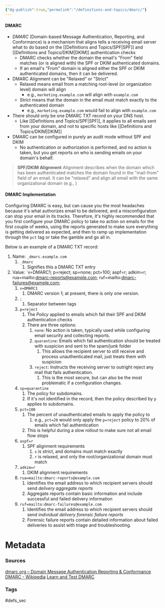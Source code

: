 ```yaml
---
{"dg-publish":true,"permalink":"/definitions-and-topics/dmarc/"}
---
```


#### DMARC
- *DMARC* (Domain-based Message Authentication, Reporting, and Conformance) is a mechanism that aligns tells a receiving email server what to do based on the [[Definitions and Topics/SPF\|SPF]] and [[Definitions and Topics/DKIM\|DKIM]] authentication checks
	- DMARC checks whether the domain the email's "From" field matches (or is aligned with) the SPF or DKIM authenticated domains.
	- If an email's "From" domain is aligned either the SPF or DKIM authenticated domains, then it can be delivered.
- DMARC Alignment can be "Relaxed" or "Strict"
	- Relaxed means email from a matching root-level (or organization level) domain will align
		- e.g., `marketing.example.com` will align with `example.com`
	- Strict means that the domain in the email must match exactly to the authenticated domain
		- e.g., `marketing.example.com` would fail to align with `example.com`
- There should only be one DMARC TXT record on your DNS host.
	- Like [[Definitions and Topics/SPF\|SPF]], it applies to all emails sent from your domain, and not to specific hosts like [[Definitions and Topics/DKIM\|DKIM]]
- DMARC can be configured in purely an audit mode without SPF and DKIM
	- No authentication or authorization is performed, and no action is taken, but you get reports on who is sending emails on your domain's behalf.


> **SPF/DKIM Alignment**
> Alignment describes when the domain which has been authenticated matches the domain found in the "mail-from" field of an email. It can be "relaxed" and align all email with the same organizational domain (e.g., )

#### DMARC Implementation
Configuring DMARC is easy, but can cause you the most headaches because it's what authorizes email to be delivered, and a misconfiguration can stop your email in its tracks. Therefore, it's highly recommended that you first configure your DMARC policy to take no action on emails for the first couple of weeks, using the reports generated to make sure everything is getting delivered as expected, and then to ramp up implementation through the `pct` tag or take the gamble and go all in.

Below is an example of a DMARC TXT record:

1. Name: `_dmarc.example.com`
	1. `_dmarc`
		1. Signifies this a DMARC TXT entry
2. Value: `v=DMARC1; p=reject; sp=none; pct=100; aspf=r; adkim=r; rua=mailto:dmarc-reports@example.com; ruf=mailto:dmarc-failures@example.com;
	1. `v=DMARC1`
		1. DMARC version 1; at present, there is only one version.
	2. `;`
		1. Separator between tags
	3. `p=reject`
		1. The *Policy* applied to emails which fail their SPF and DKIM authentication checks
		2. There are three options:
			1. `none`: No action is taken, typically used while configuring email security and collecting reports.
			2. `quarantine`: Emails which fail authentication should be treated with suspicion and sent to the spam/junk folder
				1. This allows the recipient server to still receive and process unauthenticated mail, just treats them with suspicion
			3. `reject`: Instructs the receiving server to outright reject any mail that fails authentication.
				1. This is the most secure, but can also be the most problematic if a configuration changes.
	4. `sp=quarantine`
		1. The policy for subdomains.
		2. If it's not identified in the record, then the policy described by `p` applies to subdomains.
	5. `pct=100`
		1. The percent of unauthenticated emails to apply the policy to
			1. e.g., `pct=20` would only apply the `p=reject` policy to 20% of emails which fail authentication
		2. This is helpful during a slow rollout to make sure not all email flow stops
	6. `aspf=r`
		1. SPF alignment requirements
			1. `s` is strict, and domains must match exactly
			2. `r` is relaxed, and only the root/organizational domain must match
	7. `adkim=r`
		1. DKIM alignment requirements
	8. `rua=mailto:dmarc-reports@example.com`
		1. Identifies the email address to which recipient servers should send *delivery aggregate reports*
		2. Aggregate reports contain basic information and include successful and failed delivery information
	9. `ruf=mailto:dmarc-failures@example.com`
		1. Identifies the email address to which recipient servers should send *individual delivery forensic failure reports*
		2. Forensic failure reports contain detailed information about failed deliveries to assist with triage and troubleshooting.



# Metadata

### Sources
[dmarc.org – Domain Message Authentication Reporting & Conformance](https://dmarc.org/)
[DMARC - Wikipedia](https://en.wikipedia.org/wiki/DMARC)
[Learn and Test DMARC](https://www.dmarctester.com/)

### Tags
#defs_sec 